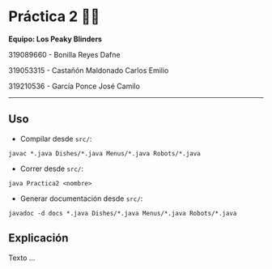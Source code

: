 # **Práctica 2** 🤖🍔

**Equipo: Los Peaky Blinders**

319089660 - Bonilla Reyes Dafne

319053315 - Castañón Maldonado Carlos Emilio

319210536 - García Ponce José Camilo

---

## **Uso**

- Compilar desde `src/`:

```
javac *.java Dishes/*.java Menus/*.java Robots/*.java
```

- Correr desde `src/`:

```
java Practica2 <nombre>
```

- Generar documentación desde `src/`:

```
javadoc -d docs *.java Dishes/*.java Menus/*.java Robots/*.java
```

## **Explicación**

<div align="justify">
Texto ...
</div>
